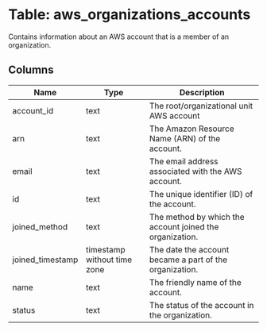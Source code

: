 
# Table: aws_organizations_accounts
Contains information about an AWS account that is a member of an organization.
## Columns
| Name        | Type           | Description  |
| ------------- | ------------- | -----  |
|account_id|text|The root/organizational unit AWS account|
|arn|text|The Amazon Resource Name (ARN) of the account.|
|email|text|The email address associated with the AWS account.|
|id|text|The unique identifier (ID) of the account.|
|joined_method|text|The method by which the account joined the organization.|
|joined_timestamp|timestamp without time zone|The date the account became a part of the organization.|
|name|text|The friendly name of the account.|
|status|text|The status of the account in the organization.|
